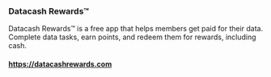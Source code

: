 ### Datacash Rewards™
Datacash Rewards™ is a free app that helps members get paid for their data. Complete data tasks, earn points, and redeem them for rewards, including cash.
#### https://datacashrewards.com
